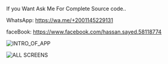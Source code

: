 If you Want Ask Me For Complete Source code..

WhatsApp: https://wa.me/+2001145229131

faceBook: https://www.facebook.com/hassan.sayed.58118774

![INTRO_OF_APP](https://user-images.githubusercontent.com/68397099/158079216-1e4c5b9e-dfa8-415d-b170-d886a27420c9.png)


![ALL SCREENS](https://user-images.githubusercontent.com/68397099/158079223-ad4524b0-60d7-40b2-95bb-6beb9c276c24.png)
